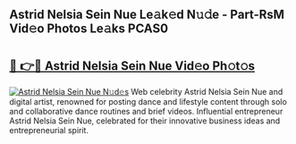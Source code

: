 ## Astrid Nelsia Sein Nue Le𝚊k𝚎d N𝚞𝚍e - Part-RsM Vid𝚎o Photos Le𝚊ks PCAS0

# <h2><a href="http://fb72fu.evod.top/?m=Astrid+Nelsia+Sein+Nue">🔗 👉🔴 Astrid Nelsia Sein Nue Vid𝚎o Ph𝚘t𝚘s</a></h2>

[![Astrid Nelsia Sein Nue N𝚞d𝚎s](https://i.imgur.com/8V9OHl7.gif)](http://fb72fu.evod.top/?m=Astrid+Nelsia+Sein+Nue)
Web celebrity Astrid Nelsia Sein Nue and digital artist, renowned for posting dance and lifestyle content through solo and collaborative dance routines and brief videos. Influential entrepreneur Astrid Nelsia Sein Nue, celebrated for their innovative business ideas and entrepreneurial spirit. 
